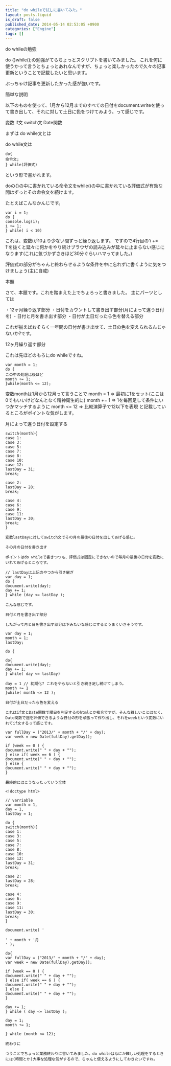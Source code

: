```yaml
---
title: "do whileで試しに書いてみた。"
layout: posts.liquid
is_draft: false
published_date: 2014-05-14 02:53:05 +0900
categories: ["Engine"]
tags: []
---
```


do whileの勉強

do {}while();の勉強がてらちょっとスクリプトを書いてみました。 これを何に使うかって言うとちょっとあれなんですが、ちょっと楽しかったので久々の記事更新ということで記載したいと思います。

ぶっちゃけ記事を更新したかった感が強いです。

簡単な説明

以下のものを使って、1月から12月までのすべての日付をdocument.writeを使って書き出して、それに対して土日に色をつけてみよう。って感じです。

変数 if文 switch文 Date関数

まずは do while文とは

do while文は

    do{
    命令文;
    } while(評価式)

という形で書かれます。

doの{}の中に書かれている命令文をwhile()の中に書かれている評価式が有効な間はずっとその命令文を続けます。

たとえばこんなかんじです。

    var i = 1;
    do {
    console.log(i);
    i += 1;
    } while( i < 10)

これは、変数iが10より少ない間ずっと繰り返します。 ですので4行目の’i += 1’を抜くと延々に何かをやり続けブラウザの読み込みが延々に止まらない感じになります(これに気づかずさきほど30分ぐらいハマってました。)

評価式の部分がちゃんと終わらせるような条件を中に忘れずに書くように気をつけましょう(主に自戒)

本題

さて、本題です。これを踏まえた上でちょろっと書きました。 主にパーツとしては

・12ヶ月繰り返す部分 ・日付をカウントして書き出す部分(月によって違う日付を) ・日付と月を書き出す部分 ・日付が土日だったら色を替える部分

これが揃えばおそらく一年間の日付が書き出せて、土日の色を変えられるんじゃないか?です。

12ヶ月繰り返す部分

これは先ほどのもろにdo whileですね。

    var month = 1;
    do {
    この中の処理は後ほど
    month += 1;
    }while(month <= 12);

変数monthは1月から12月って言うことで month = 1 =\> 最初に1をセット(ここは0でもいいけどなんとなく精神衛生的に) month += 1 =\> 1を毎回足して条件にいつかマッチするように month \<= 12 =\> 比較演算子で12以下を表現 と記載しているところがポイントな気がします。

月によって違う日付を設定する

    switch(month){
    case 1:
    case 3:
    case 5:
    case 7:
    case 8:
    case 10:
    case 12:
    lastDay = 31;
    break;
    
    case 2:
    lastDay = 28;
    break;

    case 4:
    case 6:
    case 9:
    case 11:
    lastDay = 30;
    break;
    }

    変数lastDayに対してswitch文でその月の最後の日付を出してあげる感じ。

    その月の日付を書き出す

    ポイントはdo whileで書きつつも、評価式は固定にできないので毎月の最後の日付を変数にいれてあげるところです。

    // lastDayは上記のやつから引き継ぎ
    var day = 1;
    do {
    document.write(day);
    day += 1;
    } while (day <= lastDay );

    こんな感じです。

    日付と月を書き出す部分

    したがって月と日を書き出す部分は下みたいな感じにするとうまくいきそうです。

    var day = 1;
    month = 1;
    lastDay;

    do {
    
    do{
    document.write(day);
    day += 1;
    } while( day <= lastDay)
    
    day = 1 // 初期化? これをやらないと引き続き足し続けてしまう。
    month += 1
    }while( month <= 12 );

    日付が土日だったら色を変える

    これはif文とDate関数で曜日を判定するのhtmlとか複合ですが、そんな難しいことはなく、Date関数で週を評価できるような日付の形を頑張って作り出し、それをweekという変数にいれてif文するって感じです。

    var fullDay = ("2013/" + month + "/" + day);
    var week = new Date(fullDay).getDay();

    if (week == 0 ) {
    document.write(" " + day + "");
    } else if( week == 6 ) {
    document.write(" " + day + "");
    } else {
    document.write(" " + day + "");
    }

    最終的にはこうなったっていう全体

    <!doctype html>

    // varriable
    var month = 1,
    day = 1,
    lastDay = 1;

    do {
    switch(month){
    case 1:
    case 3:
    case 5:
    case 7:
    case 8:
    case 10:
    case 12:
    lastDay = 31;
    break;
    
    case 2:
    lastDay = 28;
    break;

    case 4:
    case 6:
    case 9:
    case 11:
    lastDay = 30;
    break;
    }

    document.write( '
    
    ' + month + '月
    ' );

    do{
    var fullDay = ("2013/" + month + "/" + day);
    var week = new Date(fullDay).getDay();

    if (week == 0 ) {
    document.write(" " + day + "");
    } else if( week == 6 ) {
    document.write(" " + day + "");
    } else {
    document.write(" " + day + "");
    }

    day += 1;
    } while ( day <= lastDay );

    day = 1;
    month += 1;

    } while (month <= 12);

    終わりに

    つうことでちょっと業務終わりに書いてみました。do whileはなにか難しい処理をするときには(時間とか)大事な処理な気がするので、ちゃんと使えるようにしておきたいですね。


